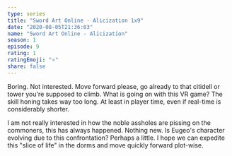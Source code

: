 ```yaml
---
type: series
title: "Sword Art Online - Alicization 1x9"
date: "2020-08-05T21:36:03"
name: "Sword Art Online - Alicization"
season: 1
episode: 9
rating: 1
ratingEmoji: "⭐️"
share: false
---
```


Boring. Not interested. Move forward please, go already to that citidell or tower you're supposed to climb. What is going on with this VR game? The skill honing takes way too long. At least in player time, even if real-time is considerably shorter.

I am not really interested in how the noble assholes are pissing on the commoners, this has always happened. Nothing new. Is Eugeo's character evolving due to this confrontation? Perhaps a little. I hope we can expedite this "slice of life" in the dorms and move quickly forward plot-wise.
